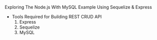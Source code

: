 Exploring The Node.js With MySQL Example Using Sequelize & Express
* Tools Required for Building REST CRUD API
  1) Express
  2) Sequelize
  3) MySQL
